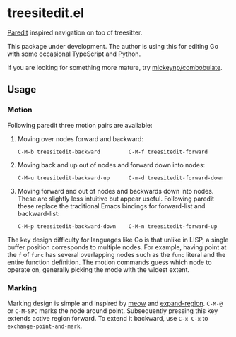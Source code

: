 # treesitedit.el

[Paredit](https://paredit.org) inspired navigation on top of treesitter.

This package under development. The author is using this for editing Go with some occasional TypeScript and Python.

If you are looking for something more mature, try [mickeynp/combobulate](https://github.com/mickeynp/combobulate).

## Usage

### Motion

Following paredit three motion pairs are available:

1. Moving over nodes forward and backward:

    ```
    C-M-b treesitedit-backward         C-M-f treesitedit-forward
    ```

2. Moving back and up out of nodes and forward down into nodes:

    ```
    C-M-u treesitedit-backward-up      C-m-d treesitedit-forward-down
    ```

3. Moving forward and out of nodes and backwards down into nodes. These are slightly less intuitive but appear useful.
   Following paredit these replace the traditional Emacs bindings for forward-list and backward-list:

    ```
    C-M-p treesitedit-backward-down    C-M-n treesitedit-forward-up
    ```

The key design difficulty for languages like Go is that unlike in LISP, a single buffer position corresponds to multiple
nodes. For example, having point at the `f` of `func` has several overlapping nodes such as the `func` literal and the
entire function definition. The motion commands guess which node to operate on, generally picking the mode with the
widest extent.

### Marking

Marking design is simple and inspired by [meow](https://github.com/meow-edit/meow) and
[expand-region](https://github.com/magnars/expand-region.el). `C-M-@` or `C-M-SPC` marks the node around point.
Subsequently pressing this key extends active region forward. To extend it backward, use `C-x C-x` to
`exchange-point-and-mark`.
